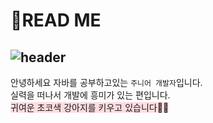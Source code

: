 # 🍎READ ME
![header](https://capsule-render.vercel.app/api?type=wave&color=auto&height=300&section=header&text=Hello%20I'm%20summer&fontSize=90)
---
안녕하세요 자바를 공부하고있는 `주니어 개발자`입니다.  
실력을 떠나서 개발에 흥미가 있는 편입니다.   
<span style='background-color: #ffdce0'>귀여운 초코색 강아지를 키우고 있습니다🐶🧡</span>

















